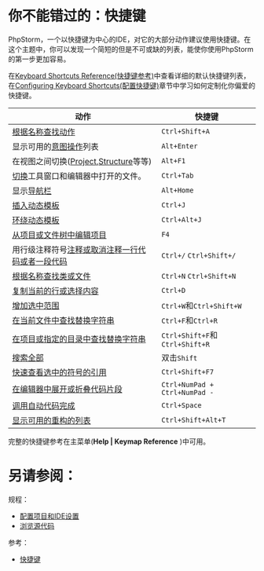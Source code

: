 # 你不能错过的：快捷键

PhpStorm，一个以快捷键为中心的IDE，对它的大部分动作建议使用快捷键。在这个主题中，你可以发现一个简短的但是不可或缺的列表，能使你使用PhpStorm的第一步更加容易。

在[Keyboard Shortcuts Reference(快捷键参考)](/参考/快捷键和鼠标参考/README.md)中查看详细的默认快捷键列表，在[Configuring Keyboard Shortcuts(配置快捷键)](如何使用/常规指南/配置项目和IDE设置/配置快捷键.md)章节中学习如何定制化你偏爱的快捷键。


|动作|快捷键|
|----|----|
|[根据名称查找动作](/如何使用/常规指南/浏览源代码/跳转到动作.md)|`Ctrl+Shift+A`|
|显示可用的[意图操作](/如何使用/常规指南/意向动作/README.md)列表|`Alt+Enter`|
|在视图之间切换([Project](/参考/工具窗参考/项目工具窗.md),[Structure](/参考/工具窗参考/结构工具窗，弹出文件结构.md)等等)|`Alt+F1`|
|[切换](/如何使用/常规指南/浏览源代码/在文件和工具窗之间跳转.md)工具窗口和编辑器中打开的文件。|`Ctrl+Tab`|
|显示[导航栏](/如何使用/常规指南/用户界面引导/导航栏.md)|`Alt+Home`|
|[插入动态模板](/如何使用/常规指南/生成代码/README.md)|`Ctrl+J`|
|[环绕动态模板](/如何使用/常规指南/生成代码/使用环绕模板创建代码结构.md)|`Ctrl+Alt+J`|
|[从项目或文件树中编辑项目](/如何使用/常规指南/PhpStorm编辑器/基础编辑规程/在编辑器中打开和重新打开文件.md)|`F4`|
|用行级注释符号[注释或取消注释一行代码或者一段代码](/如何使用/常规指南/PhpStorm编辑器/基础编辑规程/注释和取消注释代码块.md)|`Ctrl+/` `Ctrl+Shift+/`|
|[根据名称查找类或文件](/如何使用/常规指南/浏览源代码/根据名称跳转到类、文件或符号.md)|`Ctrl+N` `Ctrl+Shift+N`|
|[复制当前的行或选择内容](/如何使用/常规指南/PhpStorm编辑器/高级编辑规程/添加删除和移动代码元素.md#复制行)|`Ctrl+D`|
|[增加选中范围](/如何使用/常规指南/PhpStorm编辑器/基础编辑规程/在编辑器中选择文本.md)|`Ctrl+W`和`Ctrl+Shift+W`|
|[在当前文件中查找替换字符串](/如何使用/常规指南/搜索代码/在文件中查找替换文本.md)|`Ctrl+F`和`Ctrl+R`|
|[在项目或指定的目录中查找替换字符串](/如何使用/常规指南/搜索代码/在项目中查找替换文本.md)|`Ctrl+Shift+F`和`Ctrl+Shift+R`|
|[搜索全部](/如何使用/常规指南/搜索代码/搜索全部.md)|双击`Shift`|
|[快速查看选中的符号的引用](/如何使用/常规指南/搜索代码/查找引用/高亮引用.md)|`Ctrl+Shift+F7`|
|[在编辑器中展开或折叠代码片段](/如何使用/常规指南/PhpStorm编辑器/高级编辑规程/代码折叠.md)|`Ctrl+NumPad +`  `Ctrl+NumPad -`|
|[调用自动代码完成](/如何使用/常规指南/代码补全/基本代码补全：补全名称和关键字.md)|`Ctrl+Space`|
|[显示可用的重构的列表](/如何使用/常规指南/重构代码/README.md)|`Ctrl+Shift+Alt+T`|

完整的快捷键参考在主菜单(**Help | Keymap Reference** )中可用。



# 另请参阅：

规程：

* [配置项目和IDE设置](/如何使用/常规指南/配置项目和IDE设置/README.md)
* [浏览源代码](/如何使用/常规指南/浏览源代码/README.md)

参考：

* [快捷键](/参考/设置参数对话框/快捷键/README.md)


